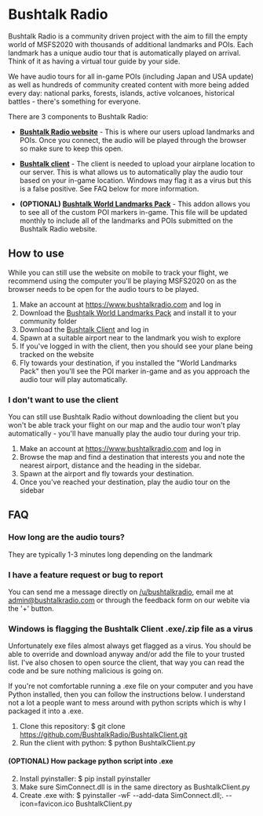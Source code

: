 # Bushtalk Radio

Bushtalk Radio is a community driven project with the aim to fill the empty world of MSFS2020 with thousands of additional landmarks and POIs. Each landmark has a unique audio tour that is automatically played on arrival. Think of it as having a virtual tour guide by your side.

We have audio tours for all in-game POIs (including Japan and USA update) as well as hundreds of community created content with more being added every day: national parks, forests, islands, active volcanoes, historical battles - there's something for everyone.

There are 3 components to Bushtalk Radio:

* **[Bushtalk Radio website](https://www.bushtalkradio.com)** - This is where our users upload landmarks and POIs. Once you connect, the audio will be played through the browser so make sure to keep this open.

* **[Bushtalk client](https://bushtalkradioclient-dist.s3.amazonaws.com/BushtalkClient.zip)** - The client is needed to upload your airplane location to our server. This is what allows us to automatically play the audio tour based on your in-game location. Windows may flag it as a virus but this is a false positive. See FAQ below for more information.

* **(OPTIONAL) [Bushtalk World Landmarks Pack](https://flightsim.to/file/7285/bushtalk-radio-world-landmarks-pack)** - This addon allows you to see all of the custom POI markers in-game. This file will be updated monthly to include all of the landmarks and POIs submitted on the Bushtalk Radio website.


## How to use

While you can still use the website on mobile to track your flight, we recommend using the computer you'll be playing MSFS2020 on as the browser needs to be open for the audio tours to be played.

1. Make an account at https://www.bushtalkradio.com and log in
2. Download the [Bushtalk World Landmarks Pack](https://flightsim.to/file/7285/bushtalk-radio-world-landmarks-pack) and install it to your community folder
3. Download the [Bushtalk Client](https://bushtalkradioclient-dist.s3.amazonaws.com/BushtalkClient.zip) and log in
4. Spawn at a suitable airport near to the landmark you wish to explore
5. If you've logged in with the client, then you should see your plane being tracked on the website
6. Fly towards your destination, if you installed the "World Landmarks Pack" then you'll see the POI marker in-game and as you approach the audio tour will play automatically.

### I don't want to use the client

You can still use Bushtalk Radio without downloading the client but you won't be able track your flight on our map and the audio tour won't play automatically - you'll have manually play the audio tour during your trip.

1. Make an account at https://www.bushtalkradio.com and log in
3. Browse the map and find a destination that interests you and note the nearest airport, distance and the heading in the sidebar.
4. Spawn at the airport and fly towards your destination.
5. Once you've reached your destination, play the audio tour on the sidebar

## FAQ

### How long are the audio tours?

They are typically 1-3 minutes long depending on the landmark

### I have a feature request or bug to report

You can send me a message directly on [/u/bushtalkradio](https://www.reddit.com/user/bushtalkradio), email me at admin@bushtalkradio.com or through the feedback form on our webite via the '+' button.

### Windows is flagging the Bushtalk Client .exe/.zip file as a virus

Unfortunately exe files almost always get flagged as a virus. You should be able to override and download anyway and/or add the file to your trusted list. I've also chosen to open source the client, that way you can read the code and be sure nothing malicious is going on.

If you're not comfortable running a .exe file on your computer and you have Python installed, then you can follow the instructions below. I understand not a lot a people want to mess around with python scripts which is why I packaged it into a .exe.

1. Clone this repository: $ git clone https://github.com/BushtalkRadio/BushtalkClient.git
2. Run the client with python: $ python BushtalkClient.py

#### (OPTIONAL) How package python script into .exe

2. Install pyinstaller: $ pip install pyinstaller
3. Make sure SimConnect.dll is in the same directory as BushtalkClient.py
4. Create .exe with: $ pyinstaller -wF --add-data SimConnect.dll;. --icon=favicon.ico BushtalkClient.py



